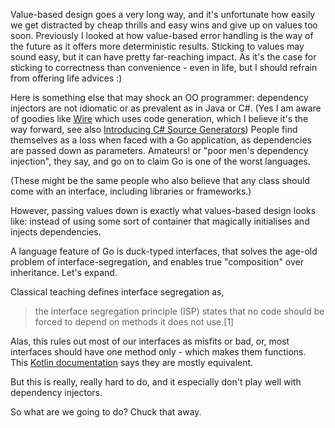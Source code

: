 Value-based design goes a very long way, and it's unfortunate how easily we get distracted by cheap thrills and easy wins and give up on values too soon. Previously I looked at how value-based error handling is the way of the future as it offers more deterministic results. Sticking to values may sound easy, but it can have pretty far-reaching impact. As it's the case for sticking to correctness than convenience - even in life, but I should refrain from offering life advices :) 

Here is something else that may shock an OO programmer: dependency injectors are not idiomatic or as prevalent as in Java or C#. (Yes I am aware of goodies like [Wire]() which uses code generation, which I believe it's the way forward, see also [Introducing C# Source Generators](https://devblogs.microsoft.com/dotnet/introducing-c-source-generators/)) People find themselves as a loss when faced with a Go application, as dependencies are passed down as parameters. Amateurs! or "poor men's dependency injection", they say, and go on to claim Go is one of the worst languages.

(These might be the same people who also believe that any class should come with an interface, including libraries or frameworks.)

However, passing values down is exactly what values-based design looks like: instead of using some sort of container that magically initialises and injects dependencies.

A language feature of Go is duck-typed interfaces, that solves the age-old problem of interface-segregation, and enables true "composition" over inheritance. Let's expand.

Classical teaching defines interface segregation as,

> the interface segregation principle (ISP) states that no code should be forced to depend on methods it does not use.[1] 

Alas, this rules out most of our interfaces as misfits or bad, or, most interfaces should have one method only - which makes them functions. This [Kotlin documentation](https://kotlinlang.org/docs/fun-interfaces.html) says they are mostly equivalent. 

But this is really, really hard to do, and it especially don't play well with dependency injectors.

So what are we going to do? Chuck that away.
